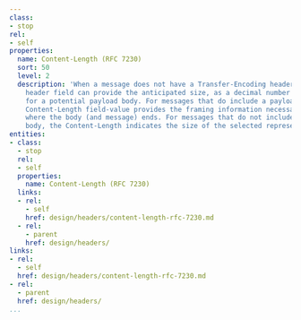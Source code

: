 ```yaml
---
class:
- stop
rel:
- self
properties:
  name: Content-Length (RFC 7230)
  sort: 50
  level: 2
  description: 'When a message does not have a Transfer-Encoding header field, a Content-Length
    header field can provide the anticipated size, as a decimal number of octets,
    for a potential payload body. For messages that do include a payload body, the
    Content-Length field-value provides the framing information necessary for determining
    where the body (and message) ends. For messages that do not include a payload
    body, the Content-Length indicates the size of the selected representation.. '
entities:
- class:
  - stop
  rel:
  - self
  properties:
    name: Content-Length (RFC 7230)
  links:
  - rel:
    - self
    href: design/headers/content-length-rfc-7230.md
  - rel:
    - parent
    href: design/headers/
links:
- rel:
  - self
  href: design/headers/content-length-rfc-7230.md
- rel:
  - parent
  href: design/headers/
...
```

